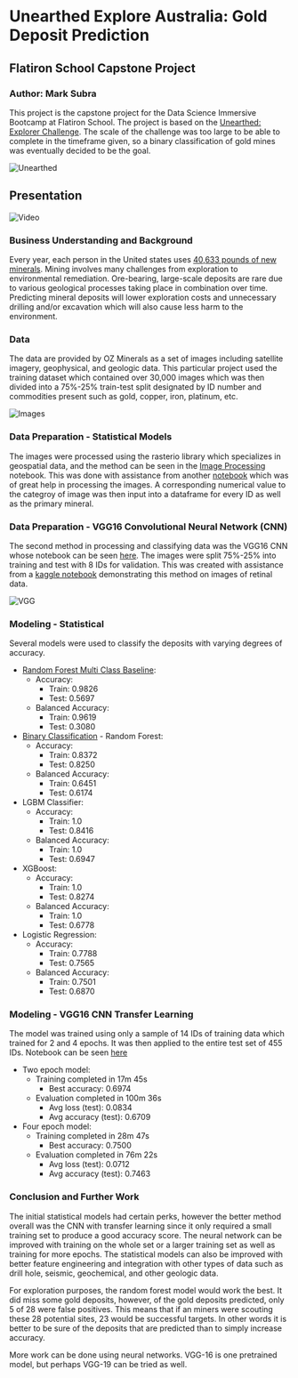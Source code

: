 # Unearthed Explore Australia: Gold Deposit Prediction

## Flatiron School Capstone Project

### Author: Mark Subra
This project is the capstone project for the Data Science Immersive Bootcamp at Flatiron School. The project is based on the [Unearthed: Explorer Challenge](https://unearthed.solutions/u/challenge/generate-new-knowledge-predicting-all-australian-mineral-deposits). The scale of the challenge was too large to be able to complete in the timeframe given, so a binary classification of gold mines was eventually decided to be the goal.

![Unearthed](https://unearthed.solutions/u/sites/default/files/challenge-images/unnamed.jpg)

## Presentation
![Video](https://www.youtube.com/watch?v=r1W00fVjhk8&feature=youtu.be)

### Business Understanding and Background
Every year, each person in the United states uses [40,633 pounds of new minerals](https://mineralseducationcoalition.org/wp-content/uploads/2019-Mining-Cart-Per-Capita-color.pdf). Mining involves many challenges from exploration to environmental remediation. Ore-bearing, large-scale deposits are rare due to various geological processes taking place in combination over time. Predicting mineral deposits will lower exploration costs and unnecessary drilling and/or excavation which will also cause less harm to the environment.

### Data
The data are provided by OZ Minerals as a set of images including satellite imagery, geophysical, and geologic data. This particular project used the training dataset which contained over 30,000 images which was then divided into a 75%-25% train-test split designated by ID number and commodities present such as gold, copper, iron, platinum, etc.

![Images](https://github.com/jesserobertson/explore_australia/raw/master/resources/layer_examples.png?raw=true)

### Data Preparation - Statistical Models
The images were processed using the rasterio library which specializes in geospatial data, and the method can be seen in the [Image Processing](https://github.com/geomms/Unearthed_Explore_Australia_Flatiron_School_Capstone_Project/blob/master/Image%20Processing.ipynb) notebook. This was done with assistance from another [notebook](https://github.com/pedrojunqueira/ExploreSA/blob/master/MyNBs/First%20Exploration%20Trainset.ipynb) which was of great help in processing the images. A corresponding numerical value to the categroy of image was then input into a dataframe for every ID as well as the primary mineral.

### Data Preparation - VGG16 Convolutional Neural Network (CNN)
The second method in processing and classifying data was the VGG16 CNN whose notebook can be seen [here](https://github.com/geomms/Unearthed_Explore_Australia_Flatiron_School_Capstone_Project/blob/master/VGG16.ipynb). The images were split 75%-25% into training and test with 8 IDs for validation. This was created with assistance from a [kaggle notebook](https://www.kaggle.com/carloalbertobarbano/vgg16-transfer-learning-pytorch) demonstrating this method on images of retinal data.

![VGG](https://it.mathworks.com/content/mathworks/it/it/discovery/convolutional-neural-network/_jcr_content/mainParsys/image_copy.adapt.full.high.jpg/1523891801700.jpg)

### Modeling - Statistical
Several models were used to classify the deposits with varying degrees of accuracy.
  - [Random Forest Multi Class Baseline](https://github.com/geomms/Unearthed_Explore_Australia_Flatiron_School_Capstone_Project/blob/master/Baseline%20Model%20Random%20Forest.ipynb): 
    - Accuracy: 
      - Train: 0.9826
      - Test: 0.5697
    - Balanced Accuracy:
      - Train: 0.9619
      - Test: 0.3080
  - [Binary Classification](https://github.com/geomms/Unearthed_Explore_Australia_Flatiron_School_Capstone_Project/blob/master/Binary%20Classification.ipynb) - Random Forest:
    - Accuracy:
      - Train: 0.8372
      - Test: 0.8250
    - Balanced Accuracy:
      - Train: 0.6451
      - Test: 0.6174
  - LGBM Classifier:
    - Accuracy:
      - Train: 1.0
      - Test: 0.8416
    - Balanced Accuracy:
      - Train: 1.0
      - Test: 0.6947
  - XGBoost:
    - Accuracy:
      - Train: 1.0
      - Test: 0.8274
    - Balanced Accuracy:
      - Train: 1.0
      - Test: 0.6778
  - Logistic Regression:
    - Accuracy:
      - Train: 0.7788
      - Test: 0.7565
    - Balanced Accuracy:
      - Train: 0.7501
      - Test: 0.6870
### Modeling - VGG16 CNN Transfer Learning
The model was trained using only a sample of 14 IDs of training data which trained for 2 and 4 epochs. It was then applied to the entire test set of 455 IDs. Notebook can be seen [here](https://github.com/geomms/Unearthed_Explore_Australia_Flatiron_School_Capstone_Project/blob/master/VGG16%20Test.ipynb)
  - Two epoch model:
     - Training completed in 17m 45s
        - Best accuracy: 0.6974
     - Evaluation completed in 100m 36s
        - Avg loss (test): 0.0834
        - Avg accuracy (test): 0.6709
  - Four epoch model:
     - Training completed in 28m 47s
        - Best accuracy: 0.7500
     - Evaluation completed in 76m 22s
        - Avg loss (test): 0.0712
        - Avg accuracy (test): 0.7463
### Conclusion and Further Work
The initial statistical models had certain perks, however the better method overall was the CNN with transfer learning since it only required a small training set to produce a good accuracy score. The neural network can be improved with training on the whole set or a larger training set as well as training for more epochs. The statistical models can also be improved with better feature engineering and integration with other types of data such as drill hole, seismic, geochemical, and other geologic data.

For exploration purposes, the random forest model would work the best. It did miss some gold deposits, however, of the gold deposits predicted, only 5 of 28 were false positives. This means that if an miners were scouting these 28 potential sites, 23 would be successful targets. In other words it is better to be sure of the deposits that are predicted than to simply increase accuracy.

More work can be done using neural networks. VGG-16 is one pretrained model, but perhaps VGG-19 can be tried as well.
